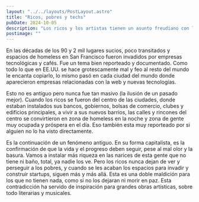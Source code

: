```yaml
---
layout: "../../layouts/PostLayout.astro"
title: "Ricos, pobres y techs"
pubDate: 2024-10-05
description: "Los ricos y los artistas tienen un asunto freudiano con la pobreza. También las tech. Llegar a poner starbucks en barrios decadentes es parte de eso."
postimage: ""
---
```


En las décadas de los 90 y 2 mil lugares sucios, poco transitados y espacios de homeless en San Francisco fueron invadidos por empresas tecnológicas y cafés. Fue un tema bien reporteado y documentado. Como todo lo que en EE.UU. se hace grotescamente mal y feo al resto del mundo le encanta copiarlo, lo mismo pasó en cada ciudad del mundo donde aparecieron empresas relacionadas con la web y nuevas tecnologías.

Esto no es antiguo pero nunca fue tan masivo (la ilusión de un pasado mejor). Cuando los ricos se fueron del centro de las ciudades, donde estaban instalados sus bancos, gobiernos, bolsas de comercio, clubes y edificios principales, a vivir a sus nuevos barrios, las calles y rincones del centro se convirtieron en zona de homeless en la noche y zona de gente muy ocupada y próspera en el día. Eso también esta muy reporteado por si alguien no lo ha visto directamente.

Es la continuación de un fenómeno antiguo. En su forma capitalista, es la confirmación de que la vida y el progreso deben seguir, pese al mal olor y la basura. Vamos a instalar más riqueza en las narices de esta gente que no tiene ni baño, total, ya nadie los ve. Pero los ricos nunca dejan de ver y perseguir a los pobres, y cuando se les acaban los espacios para invadir y construir startups, siguen más y más allá. Esta es una doble maldición para los que no tienen nada, como si no los dejaran ni morir en paz. Esta contradicción ha servido de inspiración para grandes obras artísticas, sobre todo literarias y musicales.

